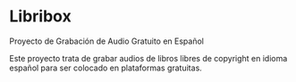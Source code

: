 # Libribox
Proyecto de Grabación de Audio Gratuito en Español

Este proyecto trata de grabar audios de libros libres de copyright en idioma español para ser colocado en plataformas gratuitas.

